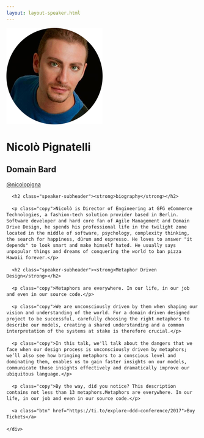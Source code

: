```yaml
---
layout: layout-speaker.html
---
```


<div class="container section featured-speaker">
  <div class="row">
    <div class="col-xs-12 col-sm-2 img-container">
      <img class="speaker-page-img" src="../img/speakers/Nicolo-Pignatelli-ON.png" />
      </div>
    <div class="col-xs-12 col-sm-10 copy-container">
      <h1 class="speaker-header">Nicolò Pignatelli</h1>
      <h2 class="speaker-subtitle">Domain Bard</h2>
      <p class="copy"><a class="speaker-handle" href="https://twitter.com/@nicolopigna" target="_blank">@nicolopigna</a></p>

      <h2 class="speaker-subheader"><strong>biography</strong></h2>

      <p class="copy">Nicolò is Director of Engineering at GFG eCommerce Technologies, a fashion-tech solution provider based in Berlin. Software developer and hard core fan of Agile Management and Domain Drive Design, he spends his professional life in the twilight zone located in the middle of software, psychology, complexity thinking, the search for happiness, dürum and espresso. He loves to answer "it depends" to look smart and make himself hated. He usually says unpopular things and dreams of conquering the world to ban pizza Hawaii forever.</p>

      <h2 class="speaker-subheader"><strong>Metaphor Driven Design</strong></h2>

      <p class="copy">Metaphors are everywhere. In our life, in our job and even in our source code.</p>

      <p class="copy">We are unconsciously driven by them when shaping our vision and understanding of the world. For a domain driven designed project to be successful, carefully choosing the right metaphors to describe our models, creating a shared understanding and a common interpretation of the systems at stake is therefore crucial.</p>

      <p class="copy">In this talk, we'll talk about the dangers that we face when our design process is unconsciously driven by metaphors; we’ll also see how bringing metaphors to a conscious level and dominating them, enables us to gain faster insights on our models, communicate those insights effectively and dramatically improve our ubiquitous language.</p>

      <p class="copy">By the way, did you notice? This description contains not less than 13 metaphors.Metaphors are everywhere. In our life, in our job and even in our source code.</p>

      <a class="btn" href="https://ti.to/explore-ddd-conference/2017">Buy Tickets</a>

    </div>
</div>
</div>
